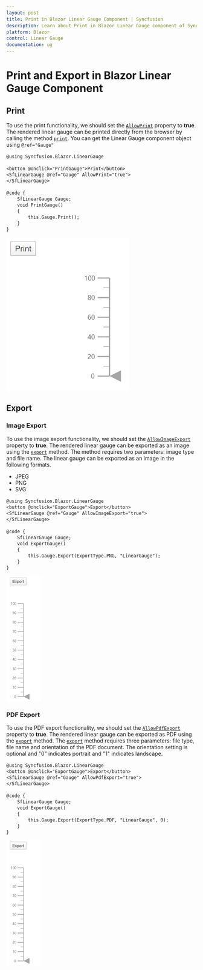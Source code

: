 ```yaml
---
layout: post
title: Print in Blazor Linear Gauge Component | Syncfusion 
description: Learn about Print in Blazor Linear Gauge component of Syncfusion, and more details.
platform: Blazor
control: Linear Gauge
documentation: ug
---
```


# Print and Export in Blazor Linear Gauge Component

## Print

To use the print functionality, we should set the [`AllowPrint`](https://help.syncfusion.com/cr/blazor/Syncfusion.Blazor~Syncfusion.Blazor.LinearGauge.LinearGaugeModel~AllowPrint.html) property to **true**. The rendered linear gauge can be printed directly from the browser by calling the method [`print`](https://help.syncfusion.com/cr/blazor/Syncfusion.Blazor~Syncfusion.Blazor.LinearGauge.SfLinearGauge~Print.html). You can get the Linear Gauge component object using `@ref="Gauge"`

```cshtml
@using Syncfusion.Blazor.LinearGauge

<button @onclick="PrintGauge">Print</button>
<SfLinearGauge @ref="Gauge" AllowPrint="true">
</SfLinearGauge>

@code {
    SfLinearGauge Gauge;
    void PrintGauge()
    {
        this.Gauge.Print();
    }
}
```

![Linear Gauge Print Sample](images/print.png)

## Export

### Image Export

To use the image export functionality, we should set the [`AllowImageExport`](https://help.syncfusion.com/cr/blazor/Syncfusion.Blazor~Syncfusion.Blazor.LinearGauge.LinearGaugeModel~AllowImageExport.html) property to **true**. The rendered linear gauge can be exported as an image using the [`export`](https://help.syncfusion.com/cr/blazor/Syncfusion.Blazor~Syncfusion.Blazor.LinearGauge.SfLinearGauge~Export.html) method. The method requires two parameters: image type and file name. The linear gauge can be exported as an image in the following formats.

* JPEG
* PNG
* SVG

```cshtml
@using Syncfusion.Blazor.LinearGauge
<button @onclick="ExportGauge">Export</button>
<SfLinearGauge @ref="Gauge" AllowImageExport="true">
</SfLinearGauge>

@code {
    SfLinearGauge Gauge;
    void ExportGauge()
    {
        this.Gauge.Export(ExportType.PNG, "LinearGauge");
    }
}
```

![Linear Gauge Export Sample](images/export.png)

### PDF Export

To use the PDF export functionality, we should set the [`AllowPdfExport`](https://help.syncfusion.com/cr/blazor/Syncfusion.Blazor~Syncfusion.Blazor.LinearGauge.LinearGaugeModel~AllowPdfExport.html) property to **true**. The rendered linear gauge can be exported as PDF using the [`export`](https://help.syncfusion.com/cr/blazor/Syncfusion.Blazor~Syncfusion.Blazor.LinearGauge.SfLinearGauge~Export.html) method. The [`export`](https://help.syncfusion.com/cr/blazor/Syncfusion.Blazor~Syncfusion.Blazor.LinearGauge.SfLinearGauge~Export.html) method requires three parameters: file type, file name and orientation of the PDF document. The orientation setting is optional and "0" indicates portrait and "1" indicates landscape.

```cshtml
@using Syncfusion.Blazor.LinearGauge
<button @onclick="ExportGauge">Export</button>
<SfLinearGauge @ref="Gauge" AllowPdfExport="true">
</SfLinearGauge>

@code {
    SfLinearGauge Gauge;
    void ExportGauge()
    {
        this.Gauge.Export(ExportType.PDF, "LinearGauge", 0);
    }
}
```

![Linear Gauge Export Sample](images/export.png)